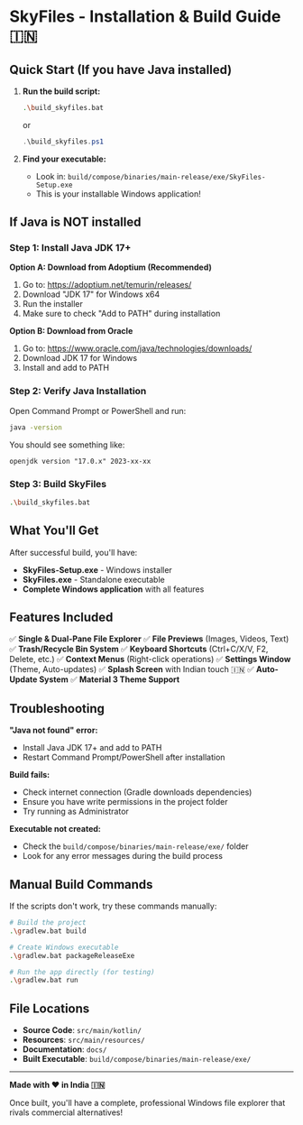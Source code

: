 # SkyFiles - Installation & Build Guide 🇮🇳

## Quick Start (If you have Java installed)

1. **Run the build script:**
   ```bash
   .\build_skyfiles.bat
   ```
   or
   ```powershell
   .\build_skyfiles.ps1
   ```

2. **Find your executable:**
   - Look in: `build/compose/binaries/main-release/exe/SkyFiles-Setup.exe`
   - This is your installable Windows application!

## If Java is NOT installed

### Step 1: Install Java JDK 17+

**Option A: Download from Adoptium (Recommended)**
1. Go to: https://adoptium.net/temurin/releases/
2. Download "JDK 17" for Windows x64
3. Run the installer
4. Make sure to check "Add to PATH" during installation

**Option B: Download from Oracle**
1. Go to: https://www.oracle.com/java/technologies/downloads/
2. Download JDK 17 for Windows
3. Install and add to PATH

### Step 2: Verify Java Installation
Open Command Prompt or PowerShell and run:
```bash
java -version
```
You should see something like:
```
openjdk version "17.0.x" 2023-xx-xx
```

### Step 3: Build SkyFiles
```bash
.\build_skyfiles.bat
```

## What You'll Get

After successful build, you'll have:
- **SkyFiles-Setup.exe** - Windows installer
- **SkyFiles.exe** - Standalone executable
- **Complete Windows application** with all features

## Features Included

✅ **Single & Dual-Pane File Explorer**
✅ **File Previews** (Images, Videos, Text)
✅ **Trash/Recycle Bin System**
✅ **Keyboard Shortcuts** (Ctrl+C/X/V, F2, Delete, etc.)
✅ **Context Menus** (Right-click operations)
✅ **Settings Window** (Theme, Auto-updates)
✅ **Splash Screen** with Indian touch 🇮🇳
✅ **Auto-Update System**
✅ **Material 3 Theme Support**

## Troubleshooting

**"Java not found" error:**
- Install Java JDK 17+ and add to PATH
- Restart Command Prompt/PowerShell after installation

**Build fails:**
- Check internet connection (Gradle downloads dependencies)
- Ensure you have write permissions in the project folder
- Try running as Administrator

**Executable not created:**
- Check the `build/compose/binaries/main-release/exe/` folder
- Look for any error messages during the build process

## Manual Build Commands

If the scripts don't work, try these commands manually:

```bash
# Build the project
.\gradlew.bat build

# Create Windows executable
.\gradlew.bat packageReleaseExe

# Run the app directly (for testing)
.\gradlew.bat run
```

## File Locations

- **Source Code**: `src/main/kotlin/`
- **Resources**: `src/main/resources/`
- **Documentation**: `docs/`
- **Built Executable**: `build/compose/binaries/main-release/exe/`

---

**Made with ❤️ in India 🇮🇳**

Once built, you'll have a complete, professional Windows file explorer that rivals commercial alternatives!

